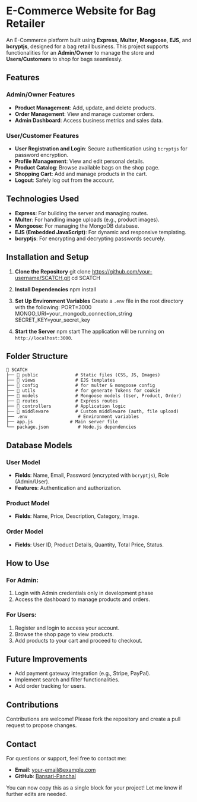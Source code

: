 
# E-Commerce Website for Bag Retailer

An E-Commerce platform built using **Express**, **Multer**, **Mongoose**, **EJS**, and **bcryptjs**, designed for a bag retail business. This project supports functionalities for an **Admin/Owner** to manage the store and **Users/Customers** to shop for bags seamlessly.

## Features

### Admin/Owner Features
- **Product Management**: Add, update, and delete products.
- **Order Management**: View and manage customer orders.
- **Admin Dashboard**: Access business metrics and sales data.

### User/Customer Features
- **User Registration and Login**: Secure authentication using `bcryptjs` for password encryption.
- **Profile Management**: View and edit personal details.
- **Product Catalog**: Browse available bags on the shop page.
- **Shopping Cart**: Add and manage products in the cart.
- **Logout**: Safely log out from the account.

## Technologies Used
- **Express**: For building the server and managing routes.
- **Multer**: For handling image uploads (e.g., product images).
- **Mongoose**: For managing the MongoDB database.
- **EJS (Embedded JavaScript)**: For dynamic and responsive templating.
- **bcryptjs**: For encrypting and decrypting passwords securely.

## Installation and Setup

1. **Clone the Repository**
   git clone https://github.com/your-username/SCATCH.git
   cd SCATCH

2. **Install Dependencies**
   npm install

3. **Set Up Environment Variables**
   Create a `.env` file in the root directory with the following:
   PORT=3000
   MONGO_URI=your_mongodb_connection_string
   SECRET_KEY=your_secret_key

4. **Start the Server**
   npm start
   The application will be running on `http://localhost:3000`.

## Folder Structure
```
📂 SCATCH
├── 📂 public              # Static files (CSS, JS, Images)
├── 📂 views               # EJS templates
├── 📂 config              # for multer & mongoose config
├── 📂 utils               # for generate Tokens for cookie
├── 📂 models              # Mongoose models (User, Product, Order)
├── 📂 routes              # Express routes
├── 📂 controllers         # Application logic
├── 📂 middleware          # Custom middleware (auth, file upload)
├── .env                   # Environment variables
├── app.js              # Main server file
└── package.json           # Node.js dependencies
```
## Database Models

### User Model
- **Fields**: Name, Email, Password (encrypted with `bcryptjs`), Role (Admin/User).
- **Features**: Authentication and authorization.

### Product Model
- **Fields**: Name, Price, Description, Category, Image.

### Order Model
- **Fields**: User ID, Product Details, Quantity, Total Price, Status.

## How to Use

### For Admin:
1. Login with Admin credentials only in development phase
2. Access the dashboard to manage products and orders.

### For Users:
1. Register and login to access your account.
2. Browse the shop page to view products.
3. Add products to your cart and proceed to checkout.

## Future Improvements
- Add payment gateway integration (e.g., Stripe, PayPal).
- Implement search and filter functionalities.
- Add order tracking for users.

## Contributions
Contributions are welcome! Please fork the repository and create a pull request to propose changes.

## Contact
For questions or support, feel free to contact me:
- **Email**: your-email@example.com
- **GitHub**: [Bansari-Panchal](https://github.com/meow-20)

You can now copy this as a single block for your project! Let me know if further edits are needed.
